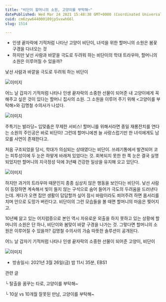 ```yaml
---
title: "비단이 할머니의 소원, 고양이를 부탁해~"
datePublished: Wed Mar 24 2021 15:48:38 GMT+0000 (Coordinated Universal Time)
cuid: cm6zyw644000109jp5vxwh66l
slug: 1514

---
```



- 인생 끝자락에 기적처럼 나타난 고양이 비단이, 녀석을 위한 할머니의 소원은 봄꽃 구경을 다녀오는 것
- 하지만 낯선 사람과 바깥을 극도로 두려워 하는 비단이의 학대 트라우마, 할머니의 소원은 이루어질 수 있을까?

낯선 사람과 바깥을 극도로 두려워 하는 비단이

![이미지](https://cdn.hashnode.com/res/hashnode/image/upload/v1739247220659/944d8b61-3580-4bb6-91ae-117bd45bdc2a.jpeg)

어느 날 갑자기 기적처럼 나타나 인생 끝자락의 소중한 선물이 되어준 내 고양이에게 꼭 해주고 싶은 것이 있다는 할머니 집사의 소원. 그 소원을 이루어 주기 위해 <고양이를 부탁해>와 김명철 수의사가 나섰다.

![이미지](https://cdn.hashnode.com/res/hashnode/image/upload/v1739247222527/dffd0182-7b6d-4c13-adeb-7fecc562189e.jpeg)

주특기는 발라당~ 입맞춤은 무제한 서비스! 할머니를 위해서라면 종일 재롱잔치를 연다는 소원의 주인공은 바로 비단이! 그런데 할머니에겐 늘 사랑스럽기만 한 녀석에게도 남모를 사연이 존재한다고.

처음 구조되었을 당시, 학대가 의심되는 상태였다는 비단이. 쓰레기통에서 발견되어 코는 피투성이에 두 눈은 하얗게 바래져 있었다는 것. 회복되지 못한 한 쪽 눈은 결국 실명되었지만 할머니의 지극정성 덕에 3년째 건강한 일상을 유지해 오고 있단다.

![이미지](https://cdn.hashnode.com/res/hashnode/image/upload/v1739247224311/4320c82b-70a7-44ce-84cd-0c7e87db657a.jpeg)

하지만 과거의 트라우마 때문인지 종종 심상치 않은 행동을 보인다는 비단이. 낯선 사람이 등장하면 계속해서 빛이 들지 않는 구석으로 숨어 들어가 극도의 두려움을 드러낸다는데. 게다가 오랜 집안 생활이 답답할까 싶어 잠시 바람이라도 쐬어주려 하면 몸서리를 치며 안으로 도망가 버린다고. 비단이의 그런 모습들을 볼 때면 할머니의 마음은 찢어지고.

10년째 앓고 있는 어지럼증으로 본인 역시 자유로운 외출을 하지 못하고 있는 상황에 할머니의 소원은 단 하나, 비단이와 봄맞이 바깥 구경을 나가는 것. 그렇다면 할머니의 소원은 이루어질 수 있을까? 김명철 수의사의 가슴 따뜻한 솔루션이 공개된다.

어느 날 갑자기 기적처럼 나타나 인생 끝자락의 소중한 선물이 되어준 고양이, 비단이

![이미지](https://cdn.hashnode.com/res/hashnode/image/upload/v1739247226597/d072527e-0c54-4ea6-a47f-29f4213d8103.jpeg)

* 방송일시: 2021년 3월 26일(금) 밤 11시 35분, EBS1

관련 글

└ 탈출을 꿈꾸는 타로, 고양이를 부탁해~

└ 10살 vs 10개월 잘못된 만남, 고양이를 부탁해~